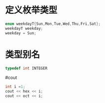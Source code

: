 # 定义枚举类型
```C++
enum weekdayT{Sun,Mon,Tue,Wed,Thu,Fri,Sat};
weekdayT weekday;
weekday = Sun;
```
# 类型别名
```C++
typedef int INTEGER
```
#cout
```C++
int i =1;
cout << hex << i;
cout << oct << i;
```